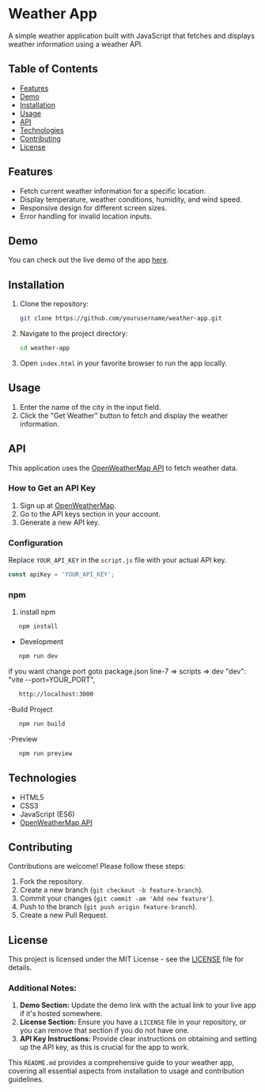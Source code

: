 
# Weather App

A simple weather application built with JavaScript that fetches and displays weather information using a weather API.

## Table of Contents
- [Features](#features)
- [Demo](#demo)
- [Installation](#installation)
- [Usage](#usage)
- [API](#api)
- [Technologies](#technologies)
- [Contributing](#contributing)
- [License](#license)

## Features
- Fetch current weather information for a specific location.
- Display temperature, weather conditions, humidity, and wind speed.
- Responsive design for different screen sizes.
- Error handling for invalid location inputs.

## Demo
You can check out the live demo of the app [here](#).

## Installation
1. Clone the repository:
   ```sh
   git clone https://github.com/yourusername/weather-app.git
   ```
2. Navigate to the project directory:
   ```sh
   cd weather-app
   ```
3. Open `index.html` in your favorite browser to run the app locally.

## Usage
1. Enter the name of the city in the input field.
2. Click the "Get Weather" button to fetch and display the weather information.

## API
This application uses the [OpenWeatherMap API](https://openweathermap.org/api) to fetch weather data.

### How to Get an API Key
1. Sign up at [OpenWeatherMap](https://home.openweathermap.org/users/sign_up).
2. Go to the API keys section in your account.
3. Generate a new API key.

### Configuration
Replace `YOUR_API_KEY` in the `script.js` file with your actual API key.
```javascript
const apiKey = 'YOUR_API_KEY';
```

### npm
1. install npm
```bash
   npm install
```
- Development
```bash
   npm run dev
```
if you want change port goto package.json line-7 => scripts => dev
"dev": "vite --port=YOUR_PORT",

```bash
   http://localhost:3000
```

-Build Project
```bash
   npm run build
```
-Preview
```bash
   npm run preview
```

## Technologies
- HTML5
- CSS3
- JavaScript (ES6)
- [OpenWeatherMap API](https://openweathermap.org/api)

## Contributing
Contributions are welcome! Please follow these steps:
1. Fork the repository.
2. Create a new branch (`git checkout -b feature-branch`).
3. Commit your changes (`git commit -am 'Add new feature'`).
4. Push to the branch (`git push origin feature-branch`).
5. Create a new Pull Request.

## License
This project is licensed under the MIT License - see the [LICENSE](LICENSE) file for details.



### Additional Notes:

1. **Demo Section:** Update the demo link with the actual link to your live app if it's hosted somewhere.
2. **License Section:** Ensure you have a `LICENSE` file in your repository, or you can remove that section if you do not have one.
3. **API Key Instructions:** Provide clear instructions on obtaining and setting up the API key, as this is crucial for the app to work.

This `README.md` provides a comprehensive guide to your weather app, covering all essential aspects from installation to usage and contribution guidelines.
